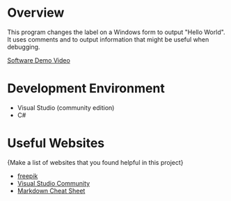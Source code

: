 # Overview

This program changes the label on a Windows form to output "Hello World". It uses comments and to output information that might be useful when debugging.

[Software Demo Video](https://blackadder-git.github.io/byui/cse310/helloworld.html)

# Development Environment

* Visual Studio (community edition)
* C#

# Useful Websites

{Make a list of websites that you found helpful in this project}
* [freepik](https://www.freepik.com/)
* [Visual Studio Community](https://visualstudio.microsoft.com/vs/community/)
* [Markdown Cheat Sheet](https://www.markdownguide.org/cheat-sheet/)
